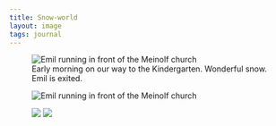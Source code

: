 ```yaml
---
title: Snow-world
layout: image
tags: journal
---
```

<figure class="rg:split">
<img alt="Emil running in front of the Meinolf church" src="/img/journal/IMG_0378D.jpg">
<figcaption>Early morning on our way to the Kindergarten. Wonderful snow. Emil is exited.</figcaption>
</figure>

<figure class="bleed">
<img alt="Emil running in front of the Meinolf church" src="/img/journal/IMG_0380D.jpg">
</figure>

<figure>
<img src="/img/journal/IMG_0382D.jpg">
<img src="/img/journal/IMG_0384D.jpg">
</figure>

